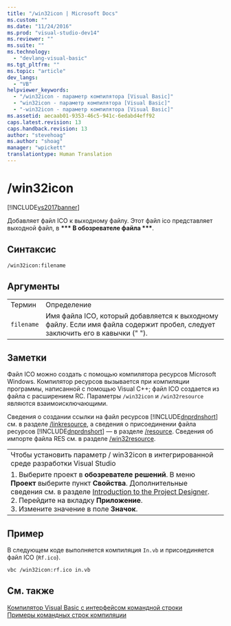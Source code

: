 ```yaml
---
title: "/win32icon | Microsoft Docs"
ms.custom: ""
ms.date: "11/24/2016"
ms.prod: "visual-studio-dev14"
ms.reviewer: ""
ms.suite: ""
ms.technology: 
  - "devlang-visual-basic"
ms.tgt_pltfrm: ""
ms.topic: "article"
dev_langs: 
  - "VB"
helpviewer_keywords: 
  - "/win32icon - параметр компилятора [Visual Basic]"
  - "win32icon - параметр компилятора [Visual Basic]"
  - "-win32icon - параметр компилятора [Visual Basic]"
ms.assetid: aecaab01-9353-46c5-941c-6edabd4eff92
caps.latest.revision: 13
caps.handback.revision: 13
author: "stevehoag"
ms.author: "shoag"
manager: "wpickett"
translationtype: Human Translation
---
```

# /win32icon
[!INCLUDE[vs2017banner](../../../csharp/includes/vs2017banner.md)]

Добавляет файл ICO к выходному файлу.  Этот файл ico представляет выходной файл, в **\*\*\* В обозревателе файла \*\*\***.  
  
## Синтаксис  
  
```  
/win32icon:filename  
```  
  
## Аргументы  
  
|||  
|-|-|  
|Термин|Определение|  
|`filename`|Имя файла ICO, который добавляется к выходному файлу.  Если имя файла содержит пробел, следует заключить его в кавычки \(" "\).|  
  
## Заметки  
 Файл ICO можно создать с помощью компилятора ресурсов Microsoft Windows.  Компилятор ресурсов вызывается при компиляции программы, написанной с помощью Visual C\+\+; файл ICO создается из файла с расширением RC.  Параметры `/win32icon` и `/win32resource` являются взаимоисключающими.  
  
 Сведения о создании ссылки на файл ресурсов [!INCLUDE[dnprdnshort](../../../csharp/getting-started/includes/dnprdnshort_md.md)] см. в разделе [\/linkresource](../../../visual-basic/reference/command-line-compiler/linkresource.md), а сведения о присоединении файла ресурсов [!INCLUDE[dnprdnshort](../../../csharp/getting-started/includes/dnprdnshort_md.md)] — в разделе [\/resource](../../../visual-basic/reference/command-line-compiler/resource.md).  Сведения об импорте файла RES см. в разделе [\/win32resource](../../../visual-basic/reference/command-line-compiler/win32resource.md).  
  
||  
|-|  
|Чтобы установить параметр \/ win32icon в интегрированной среде разработки Visual Studio|  
|1.  Выберите проект в **обозревателе решений**.  В меню **Проект** выберите пункт **Свойства**.  Дополнительные сведения см. в разделе [Introduction to the Project Designer](http://msdn.microsoft.com/ru-ru/898dd854-c98d-430c-ba1b-a913ce3c73d7).<br />2.  Перейдите на вкладку **Приложение**.<br />3.  Измените значение в поле **Значок**.|  
  
## Пример  
 В следующем коде выполняется компиляция `In.vb` и присоединяется файл ICO \(`Rf.ico`\).  
  
```  
vbc /win32icon:rf.ico in.vb  
```  
  
## См. также  
 [Компилятор Visual Basic с интерфейсом командной строки](../../../visual-basic/reference/command-line-compiler/index.md)   
 [Примеры командных строк компиляции](../../../visual-basic/reference/command-line-compiler/sample-compilation-command-lines.md)